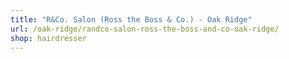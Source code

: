 ```yaml
---
title: "R&Co. Salon (Ross the Boss & Co.) - Oak Ridge"
url: /oak-ridge/randco-salon-ross-the-boss-and-co-oak-ridge/
shop: hairdresser
---
```

